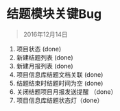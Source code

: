 # 结题模块关键Bug #
>2016年12月14日
1. 项目状态 (done)
2. 新建结题列表 (done)
3. 新建月报列表 (done)
4. 项目信息库结题文档关联 (done)
5. 结题结束时结题时间为空 (done)
6. 关闭结题项目月报发送提醒 （done）
7. 项目信息库结题状态灯（done）
